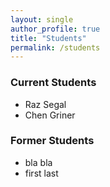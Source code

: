 ```yaml
---
layout: single
author_profile: true
title: "Students"
permalink: /students
---
```


### Current Students
* Raz Segal
* Chen Griner

### Former Students
* bla bla
* first last
